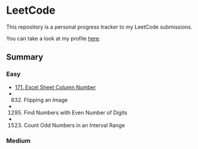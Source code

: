 # LeetCode

This repository is a personal progress tracker to my LeetCode submissions.

You can take a look at my profile [here](https://leetcode.com/pzzzl/).

## Summary

### Easy

- [171. Excel Sheet Column Number](submissions/easy/171.%20Excel%20Sheet%20Column%20Number)
- 832. Flipping an Image
- 1295. Find Numbers with Even Number of Digits
- 1523. Count Odd Numbers in an Interval Range

### Medium